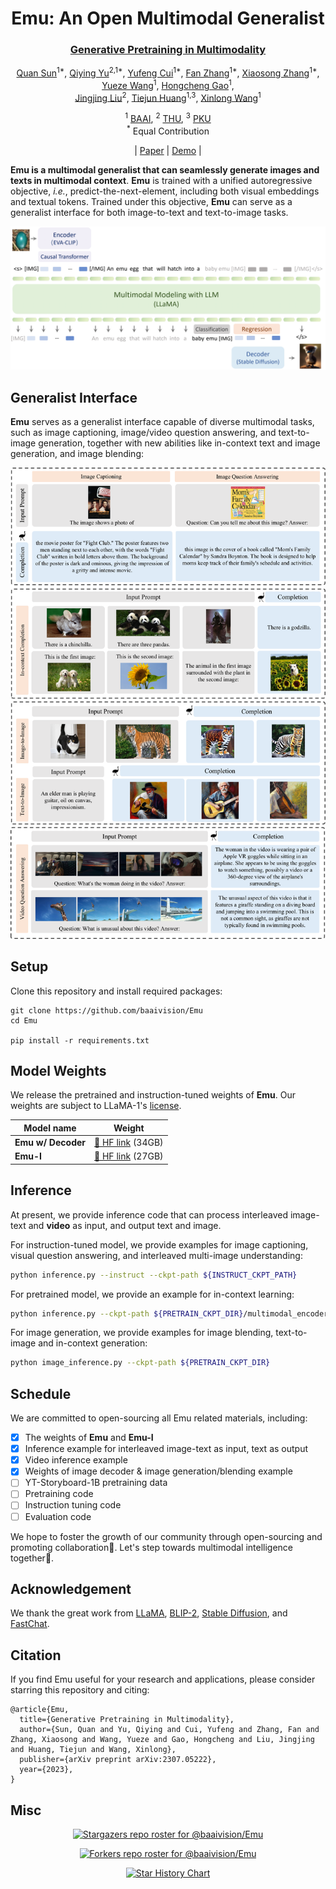 

<div align='center'>
<h1>Emu: An Open Multimodal Generalist</h1h1>
<h3><a href="https://arxiv.org/abs/2307.05222">Generative Pretraining in Multimodality</a></h3>

[Quan Sun](https://github.com/Quan-Sun)<sup>1*</sup>, [Qiying Yu](https://yqy2001.github.io)<sup>2,1*</sup>, [Yufeng Cui]()<sup>1*</sup>, [Fan Zhang](https://scholar.google.com/citations?user=VsJ39HMAAAAJ)<sup>1*</sup>, [Xiaosong Zhang](https://github.com/zhangxiaosong18)<sup>1*</sup>, [Yueze Wang]()<sup>1</sup>, [Hongcheng Gao](https://hongcheng-gao.github.io/)<sup>1</sup>,<br>[Jingjing Liu](https://air.tsinghua.edu.cn/en/info/1046/1194.htm)<sup>2</sup>, [Tiejun Huang](https://scholar.google.com/citations?user=knvEK4AAAAAJ&hl=en)<sup>1,3</sup>, [Xinlong Wang](https://www.xloong.wang/)<sup>1</sup>
	
<sup>1</sup> [BAAI](https://www.baai.ac.cn/english.html), <sup>2</sup> [THU](https://air.tsinghua.edu.cn), <sup>3</sup> [PKU](https://english.pku.edu.cn/) <br><sup>*</sup> Equal Contribution

|  [Paper](https://arxiv.org/abs/2307.05222) | [Demo](https://emu.ssi.plus/) |
</div>



**Emu is a multimodal generalist that can seamlessly generate images and texts in multimodal context**. **Emu** is trained with a unified autoregressive objective, *i.e.*, predict-the-next-element, including both visual embeddings and textual tokens. Trained under this objective, **Emu** can serve as a generalist interface for both image-to-text and text-to-image tasks.

![](assets/Emu.png)

## Generalist Interface

**Emu** serves as a generalist interface capable of diverse multimodal tasks, such as image captioning, image/video question answering, and text-to-image generation, together with new abilities like in-context text and image generation, and image blending:

![](assets/generalist.png)

## Setup

Clone this repository and install required packages:

```shell
git clone https://github.com/baaivision/Emu
cd Emu

pip install -r requirements.txt
```

## Model Weights

We release the pretrained and instruction-tuned weights of **Emu**. Our weights are subject to LLaMA-1's [license](https://github.com/facebookresearch/llama/blob/1076b9c51c77ad06e9d7ba8a4c6df775741732bd/LICENSE).

| Model name         | Weight                                                  |
| ------------------ | ------------------------------------------------------- |
| **Emu w/ Decoder** | [🤗 HF link](https://huggingface.co/BAAI/Emu/tree/main/pretrain) (34GB) |
| **Emu-I**          | [🤗 HF link](https://huggingface.co/BAAI/Emu/blob/main/Emu-instruct.pt) (27GB) |

## Inference

At present, we provide inference code that can process interleaved image-text and **video** as input, and output text and image.

For instruction-tuned model, we provide examples for image captioning, visual question answering, and interleaved multi-image understanding:

```sh
python inference.py --instruct --ckpt-path ${INSTRUCT_CKPT_PATH}
```

For pretrained model, we provide an example for in-context learning:

```sh
python inference.py --ckpt-path ${PRETRAIN_CKPT_DIR}/multimodal_encoder/pytorch_model.bin
```

For image generation, we provide examples for image blending, text-to-image and in-context generation:

```sh
python image_inference.py --ckpt-path ${PRETRAIN_CKPT_DIR}
```

## Schedule

We are committed to open-sourcing all Emu related materials, including:

- [x] The weights of **Emu** and **Emu-I**
- [x] Inference example for interleaved image-text as input, text as output
- [x] Video inference example
- [x] Weights of image decoder & image generation/blending example
- [ ] YT-Storyboard-1B pretraining data
- [ ] Pretraining code
- [ ] Instruction tuning code
- [ ] Evaluation code

We hope to foster the growth of our community through open-sourcing and promoting collaboration👬. Let's step towards multimodal intelligence together🍻.

## Acknowledgement

We thank the great work from [LLaMA](https://github.com/facebookresearch/llama), [BLIP-2](https://github.com/salesforce/LAVIS), [Stable Diffusion](https://github.com/CompVis/stable-diffusion), and [FastChat](https://github.com/lm-sys/FastChat).

## Citation

If you find Emu useful for your research and applications, please consider starring this repository and citing:

```
@article{Emu,
  title={Generative Pretraining in Multimodality},
  author={Sun, Quan and Yu, Qiying and Cui, Yufeng and Zhang, Fan and Zhang, Xiaosong and Wang, Yueze and Gao, Hongcheng and Liu, Jingjing and Huang, Tiejun and Wang, Xinlong},
  publisher={arXiv preprint arXiv:2307.05222},
  year={2023},
}
```

## Misc

<div align="center">

[![Stargazers repo roster for @baaivision/Emu](https://reporoster.com/stars/baaivision/Emu)](https://github.com/baaivision/Emu/stargazers)


[![Forkers repo roster for @baaivision/Emu](https://reporoster.com/forks/baaivision/Emu)](https://github.com/baaivision/Emu/network/members)


[![Star History Chart](https://api.star-history.com/svg?repos=baaivision/Emu&type=Date)](https://star-history.com/#baaivision/Emu&Date)

</div>
